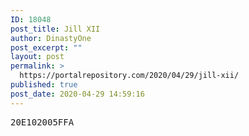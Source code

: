 ```yaml
---
ID: 18048
post_title: Jill XII
author: DinastyOne
post_excerpt: ""
layout: post
permalink: >
  https://portalrepository.com/2020/04/29/jill-xii/
published: true
post_date: 2020-04-29 14:59:16
---
```

<pre>20E102005FFA</pre>